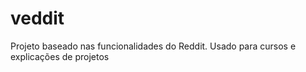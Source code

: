 # veddit
Projeto baseado nas funcionalidades do Reddit. Usado para cursos e explicações de projetos
